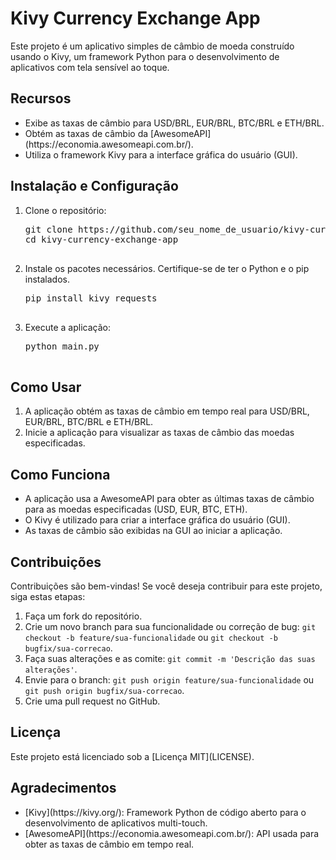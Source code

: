 <!DOCTYPE html>
<html>

<head>
</head>

<body>

  <h1>Kivy Currency Exchange App</h1>

  <p>Este projeto é um aplicativo simples de câmbio de moeda construído usando o Kivy, um framework Python para o desenvolvimento de aplicativos com tela sensível ao toque.</p>

  <h2>Recursos</h2>

  <ul>
    <li>Exibe as taxas de câmbio para USD/BRL, EUR/BRL, BTC/BRL e ETH/BRL.</li>
    <li>Obtém as taxas de câmbio da [AwesomeAPI](https://economia.awesomeapi.com.br/).</li>
    <li>Utiliza o framework Kivy para a interface gráfica do usuário (GUI).</li>
  </ul>

  <h2>Instalação e Configuração</h2>

  <ol>
    <li>Clone o repositório:
      <pre>
git clone https://github.com/seu_nome_de_usuario/kivy-currency-exchange-app.git
cd kivy-currency-exchange-app
      </pre>
    </li>

  <li>Instale os pacotes necessários. Certifique-se de ter o Python e o pip instalados.
      <pre>
pip install kivy requests
      </pre>
  </li>

   <li>Execute a aplicação:
      <pre>
python main.py
      </pre>
    </li>
  </ol>

  <h2>Como Usar</h2>

  <ol>
    <li>A aplicação obtém as taxas de câmbio em tempo real para USD/BRL, EUR/BRL, BTC/BRL e ETH/BRL.</li>
    <li>Inicie a aplicação para visualizar as taxas de câmbio das moedas especificadas.</li>
  </ol>

  <h2>Como Funciona</h2>

  <ul>
    <li>A aplicação usa a AwesomeAPI para obter as últimas taxas de câmbio para as moedas especificadas (USD, EUR, BTC, ETH).</li>
    <li>O Kivy é utilizado para criar a interface gráfica do usuário (GUI).</li>
    <li>As taxas de câmbio são exibidas na GUI ao iniciar a aplicação.</li>
  </ul>

  <h2>Contribuições</h2>

  <p>Contribuições são bem-vindas! Se você deseja contribuir para este projeto, siga estas etapas:</p>

  <ol>
    <li>Faça um fork do repositório.</li>
    <li>Crie um novo branch para sua funcionalidade ou correção de bug: <code>git checkout -b feature/sua-funcionalidade</code> ou <code>git checkout -b bugfix/sua-correcao</code>.</li>
    <li>Faça suas alterações e as comite: <code>git commit -m 'Descrição das suas alterações'</code>.</li>
    <li>Envie para o branch: <code>git push origin feature/sua-funcionalidade</code> ou <code>git push origin bugfix/sua-correcao</code>.</li>
    <li>Crie uma pull request no GitHub.</li>
  </ol>

  <h2>Licença</h2>

  <p>Este projeto está licenciado sob a [Licença MIT](LICENSE).</p>

  <h2>Agradecimentos</h2>

  <ul>
    <li>[Kivy](https://kivy.org/): Framework Python de código aberto para o desenvolvimento de aplicativos multi-touch.</li>
    <li>[AwesomeAPI](https://economia.awesomeapi.com.br/): API usada para obter as taxas de câmbio em tempo real.</li>
  </ul>

</body>

</html>

